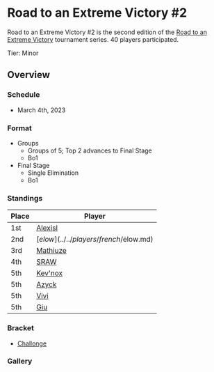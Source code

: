 # Road to an Extreme Victory #2

Road to an Extreme Victory #2 is the second edition of the [Road to an Extreme Victory](rtaxvmain.md) tournament series.
40 players participated.

Tier: Minor

## Overview

### Schedule
- March 4th, 2023

### Format
- Groups
  - Groups of 5; Top 2 advances to Final Stage
  - Bo1
- Final Stage
  - Single Elimination
  - Bo1

### Standings

|Place|Player|
|-|-|
|1st|[Alexisl](../../players/french/alexisl.md)|
|2nd|[$elow](../../players/french/$elow.md)|
|3rd|[Mathiuze](../../players/french/mathiuze.md)|
|4th|[SRAW](../../players/french/sraw.md)|
|5th|[Kev'nox](../../players/french/kevnox.md)|
|5th|[Azyck](../../players/french/azyck.md)|
|5th|[Vivi](../../players/french/vivi.md)|
|5th|[Giu](../../players/italian/giu.md)|

### Bracket
- [Challonge](https://challonge.com/rtaxv2)

### Gallery
